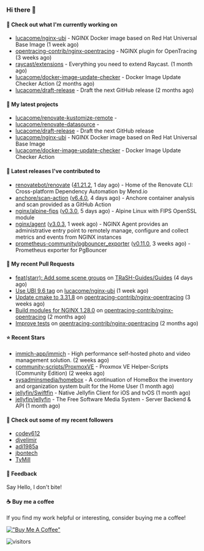 ### Hi there 👋

#### 👷 Check out what I'm currently working on

- [lucacome/nginx-ubi](https://github.com/lucacome/nginx-ubi) - NGINX Docker image based on Red Hat Universal Base Image (1 week ago)
- [opentracing-contrib/nginx-opentracing](https://github.com/opentracing-contrib/nginx-opentracing) - NGINX plugin for OpenTracing (3 weeks ago)
- [raycast/extensions](https://github.com/raycast/extensions) - Everything you need to extend Raycast. (1 month ago)
- [lucacome/docker-image-update-checker](https://github.com/lucacome/docker-image-update-checker) - Docker Image Update Checker Action (2 months ago)
- [lucacome/draft-release](https://github.com/lucacome/draft-release) - Draft the next GitHub release (2 months ago)

#### 🌱 My latest projects

- [lucacome/renovate-kustomize-remote](https://github.com/lucacome/renovate-kustomize-remote) - 
- [lucacome/renovate-datasource](https://github.com/lucacome/renovate-datasource) - 
- [lucacome/draft-release](https://github.com/lucacome/draft-release) - Draft the next GitHub release
- [lucacome/nginx-ubi](https://github.com/lucacome/nginx-ubi) - NGINX Docker image based on Red Hat Universal Base Image
- [lucacome/docker-image-update-checker](https://github.com/lucacome/docker-image-update-checker) - Docker Image Update Checker Action

#### 🔭 Latest releases I've contributed to

- [renovatebot/renovate](https://github.com/renovatebot/renovate) ([41.21.2](https://github.com/renovatebot/renovate/releases/tag/41.21.2), 1 day ago) - Home of the Renovate CLI: Cross-platform Dependency Automation by Mend.io
- [anchore/scan-action](https://github.com/anchore/scan-action) ([v6.4.0](https://github.com/anchore/scan-action/releases/tag/v6.4.0), 4 days ago) - Anchore container analysis and scan provided as a GitHub Action
- [nginx/alpine-fips](https://github.com/nginx/alpine-fips) ([v0.3.0](https://github.com/nginx/alpine-fips/releases/tag/v0.3.0), 5 days ago) - Alpine Linux with FIPS OpenSSL module
- [nginx/agent](https://github.com/nginx/agent) ([v3.0.3](https://github.com/nginx/agent/releases/tag/v3.0.3), 1 week ago) - NGINX Agent provides an administrative entry point to remotely manage, configure and collect metrics and events from NGINX instances
- [prometheus-community/pgbouncer_exporter](https://github.com/prometheus-community/pgbouncer_exporter) ([v0.11.0](https://github.com/prometheus-community/pgbouncer_exporter/releases/tag/v0.11.0), 3 weeks ago) - Prometheus exporter for PgBouncer

#### 🔨 My recent Pull Requests

- [feat(starr): Add some scene groups](https://github.com/TRaSH-Guides/Guides/pull/2419) on [TRaSH-Guides/Guides](https://github.com/TRaSH-Guides/Guides) (4 days ago)
- [Use UBI 9.6 tag](https://github.com/lucacome/nginx-ubi/pull/265) on [lucacome/nginx-ubi](https://github.com/lucacome/nginx-ubi) (1 week ago)
- [Update cmake to 3.31.8](https://github.com/opentracing-contrib/nginx-opentracing/pull/875) on [opentracing-contrib/nginx-opentracing](https://github.com/opentracing-contrib/nginx-opentracing) (3 weeks ago)
- [Build modules for NGINX 1.28.0](https://github.com/opentracing-contrib/nginx-opentracing/pull/840) on [opentracing-contrib/nginx-opentracing](https://github.com/opentracing-contrib/nginx-opentracing) (2 months ago)
- [Improve tests](https://github.com/opentracing-contrib/nginx-opentracing/pull/836) on [opentracing-contrib/nginx-opentracing](https://github.com/opentracing-contrib/nginx-opentracing) (2 months ago)

#### ⭐ Recent Stars

- [immich-app/immich](https://github.com/immich-app/immich) - High performance self-hosted photo and video management solution. (2 weeks ago)
- [community-scripts/ProxmoxVE](https://github.com/community-scripts/ProxmoxVE) - Proxmox VE Helper-Scripts (Community Edition)  (2 weeks ago)
- [sysadminsmedia/homebox](https://github.com/sysadminsmedia/homebox) - A continuation of HomeBox the inventory and organization system built for the Home User (1 month ago)
- [jellyfin/Swiftfin](https://github.com/jellyfin/Swiftfin) - Native Jellyfin Client for iOS and tvOS  (1 month ago)
- [jellyfin/jellyfin](https://github.com/jellyfin/jellyfin) - The Free Software Media System - Server Backend &amp; API (1 month ago)

#### 👯 Check out some of my recent followers

- [codev612](https://github.com/codev612)
- [djvelimir](https://github.com/djvelimir)
- [adi1985a](https://github.com/adi1985a)
- [jbontech](https://github.com/jbontech)
- [TyMill](https://github.com/TyMill)

#### 💬 Feedback

Say Hello, I don't bite!

#### ☕ Buy me a coffee

If you find my work helpful or interesting, consider buying me a coffee!

[!["Buy Me A Coffee"](https://www.buymeacoffee.com/assets/img/custom_images/orange_img.png)](https://www.buymeacoffee.com/lucacome)

![visitors](https://visitor-badge.laobi.icu/badge?page_id=lucacome.visitor-badge)
#
